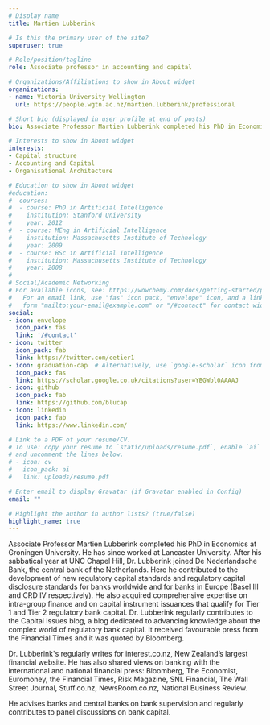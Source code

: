 ```yaml
---
# Display name
title: Martien Lubberink

# Is this the primary user of the site?
superuser: true

# Role/position/tagline
role: Associate professor in accounting and capital

# Organizations/Affiliations to show in About widget
organizations:
- name: Victoria University Wellington
  url: https://people.wgtn.ac.nz/martien.lubberink/professional

# Short bio (displayed in user profile at end of posts)
bio: Associate Professor Martien Lubberink completed his PhD in Economics at Groningen University.

# Interests to show in About widget
interests:
- Capital structure 
- Accounting and Capital 
- Organisational Architecture

# Education to show in About widget
#education:
#  courses:
#  - course: PhD in Artificial Intelligence
#    institution: Stanford University
#    year: 2012
#  - course: MEng in Artificial Intelligence
#    institution: Massachusetts Institute of Technology
#    year: 2009
#  - course: BSc in Artificial Intelligence
#    institution: Massachusetts Institute of Technology
#    year: 2008
#
# Social/Academic Networking
# For available icons, see: https://wowchemy.com/docs/getting-started/page-builder/#icons
#   For an email link, use "fas" icon pack, "envelope" icon, and a link in the
#   form "mailto:your-email@example.com" or "/#contact" for contact widget.
social:
- icon: envelope
  icon_pack: fas
  link: '/#contact'
- icon: twitter
  icon_pack: fab
  link: https://twitter.com/cetier1
- icon: graduation-cap  # Alternatively, use `google-scholar` icon from `ai` icon pack
  icon_pack: fas
  link: https://scholar.google.co.uk/citations?user=YBGWbl0AAAAJ
- icon: github
  icon_pack: fab
  link: https://github.com/blucap
- icon: linkedin
  icon_pack: fab
  link: https://www.linkedin.com/

# Link to a PDF of your resume/CV.
# To use: copy your resume to `static/uploads/resume.pdf`, enable `ai` icons in `params.toml`, 
# and uncomment the lines below.
# - icon: cv
#   icon_pack: ai
#   link: uploads/resume.pdf

# Enter email to display Gravatar (if Gravatar enabled in Config)
email: ""

# Highlight the author in author lists? (true/false)
highlight_name: true
---
```


Associate Professor Martien Lubberink completed his PhD in Economics at Groningen University. He has since worked at Lancaster University. After his sabbatical year at UNC Chapel Hill, Dr. Lubberink joined De Nederlandsche Bank, the central bank of the Netherlands. Here he contributed to the development of new regulatory capital standards and regulatory capital disclosure standards for banks worldwide and for banks in Europe (Basel III and CRD IV respectively). He also acquired comprehensive expertise on intra-group finance and on capital instrument issuances that qualify for Tier 1 and Tier 2 regulatory bank capital. Dr. Lubberink regularly contributes to the Capital Issues blog, a blog dedicated to advancing knowledge about the complex world of regulatory bank capital. It received favourable press from the Financial Times and it was quoted by Bloomberg.

Dr. Lubberink's regularly writes for interest.co.nz, New Zealand’s largest financial website. He has also shared views on banking with the international and national financial press: Bloomberg, The Economist, Euromoney, the Financial Times, Risk Magazine, SNL Financial, The Wall Street Journal, Stuff.co.nz, NewsRoom.co.nz, National Business Review. 

He advises banks and central banks on bank supervision and regularly contributes to panel discussions on bank capital.



<!-- {{< icon name="download" pack="fas" >}} Download my {{< staticref "uploads/demo_resume.pdf" "newtab" >}}resumé{{< /staticref >}}. --> 
